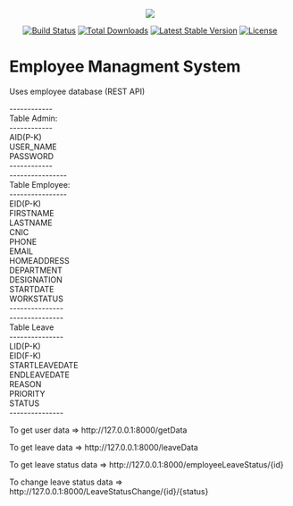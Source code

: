 <p align="center"><img src="https://laravel.com/assets/img/components/logo-laravel.svg"></p>

<p align="center">
<a href="https://travis-ci.org/laravel/framework"><img src="https://travis-ci.org/laravel/framework.svg" alt="Build Status"></a>
<a href="https://packagist.org/packages/laravel/framework"><img src="https://poser.pugx.org/laravel/framework/d/total.svg" alt="Total Downloads"></a>
<a href="https://packagist.org/packages/laravel/framework"><img src="https://poser.pugx.org/laravel/framework/v/stable.svg" alt="Latest Stable Version"></a>
<a href="https://packagist.org/packages/laravel/framework"><img src="https://poser.pugx.org/laravel/framework/license.svg" alt="License"></a>
</p>
<H1>Employee Managment System</H1>
<p>Uses employee database (REST API) </p>

<p>
------------
    <br>
Table Admin:
    <br>
------------
    <br>
AID(P-K)
    <br>
USER_NAME
    <br>
PASSWORD
    <br>
------------
<br>
----------------
    <br>
Table Employee:
    <br>
----------------
    <br>
EID(P-K)
    <br>
FIRSTNAME
    <br>
LASTNAME
    <br>
CNIC
    <br>
PHONE
    <br>
EMAIL
    <br>
HOMEADDRESS
    <br>
DEPARTMENT
    <br>
DESIGNATION
    <br>
STARTDATE
    <br>
WORKSTATUS
    <br>
---------------
<br>
---------------
<br>
Table Leave
    <br>
---------------
<br>
LID(P-K)
    <br>
EID(F-K)
    <br>
STARTLEAVEDATE
    <br>
ENDLEAVEDATE
    <br>
REASON
    <br>
PRIORITY
    <br>
STATUS
    <br>
---------------
    <br>
</p>

<p>To get user data => http://127.0.0.1:8000/getData</p>
<p>To get leave data => http://127.0.0.1:8000/leaveData</p>
<p>To get leave status data => http://127.0.0.1:8000/employeeLeaveStatus/{id}</p>
<p>To change leave status data => http://127.0.0.1:8000/LeaveStatusChange/{id}/{status}</p>

